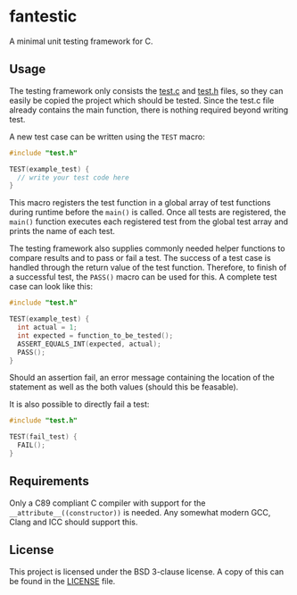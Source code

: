# fantestic
A minimal unit testing framework for C.

## Usage

The testing framework only consists the [test.c](test.c) and [test.h](test.h) files, so they can easily be copied the project which should be tested. Since the test.c file already contains the main function, there is nothing required beyond writing test. 

A new test case can be written using the `TEST` macro:
```C
#include "test.h"

TEST(example_test) {
  // write your test code here
}
```

This macro registers the test function in a global array of test functions during runtime before the `main()` is called. Once all tests are registered, the `main()` function executes each registered test from the global test array and prints the name of each test. 

The testing framework also supplies commonly needed helper functions to compare results and to pass or fail a test. The success of a test case is handled through the return value of the test function. Therefore, to finish of a successful test, the `PASS()` macro can be used for this. A complete test case can look like this:

```C
#include "test.h"

TEST(example_test) {
  int actual = 1;
  int expected = function_to_be_tested();
  ASSERT_EQUALS_INT(expected, actual);
  PASS();
}
```

Should an assertion fail, an error message containing the location of the statement as well as the both values (should this be feasable). 

It is also possible to directly fail a test:

```C
#include "test.h"

TEST(fail_test) {
  FAIL();
}
```

## Requirements

Only a C89 compliant C compiler with support for the `__attribute__((constructor))` is needed. Any somewhat modern GCC, Clang and ICC should support this. 

## License

This project is licensed under the BSD 3-clause license. A copy of this can be found in the [LICENSE](LICENSE) file.
